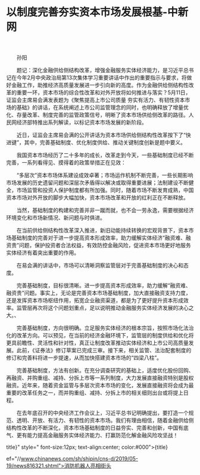 # 以制度完善夯实资本市场发展根基-中新网

　　

　　孙阳

　　题记：深化金融供给侧结构改革，增强金融服务实体经济能力，是习近平总书记在今年2月中央政治局第13次集体学习重要讲话中作出的重要指示与要求，将做好金融工作，助推经济高质量发展进一步引向新的高度。作为金融供给侧结构性改革的重要一环，资本市场的综合性改革和对外开放将如何推进与落实？5月11日，证监会主席易会满发表题为《聚焦提高上市公司质量 夯实有活力、有韧性资本市场的基础》的讲话，在系统阐述上市公司监管理念的同时，也明确释放了增量优化、存量改革、制度完善的监管政策信号，明晰了资本市场供给侧改革的路径。人民网经济部特推出系列解读，以标记资本市场发展的新阶段。

　　近日，证监会主席易会满的公开讲话为资本市场供给侧结构性改革按下了“快进键”，其中，完善基础制度、优化制度供给、推动关键制度创新是题中要义。

　　我国资本市场经历了二十多年的成长，改革走到今天，一些基础制度已经不断完善，一系列看得见、摸得着的政策举措正在见效：

　　“多层次”资本市场体系建设成效卓著；市场运作机制不断完善，一些长期影响市场发展的历史遗留问题和深层次矛盾得以解决或取得重要进展；法制建设不断健全，市场监管和投资人保护制度都有所加强。同时，随着市场不断发育成熟，中国资本市场对外开放的脚步大幅加快，资本市场改革和开放的红利正在不断释放。

　　当然，基础制度的构建和完善并非一蹴而就，也不会一劳永逸，需要根据经济环境变化和市场新情况、新问题与时俱进。

　　在当前供给侧结构性改革深入推进，新旧动能持续转换的宏观背景下，资本市场基础制度的完善对于进一步提高资本形成效率，助力缓解实体经济“融资难、融资贵”问题，保护投资者合法权益，有效防控金融风险，促进资本市场更好地服务实体经济有着突出重要的作用。

　　在易会满的讲话中，市场可以清晰洞察监管层对于完善基础制度的决心和态度。

　　完善基础制度，目标很清晰。进一步提高资本形成效率，助力缓解“融资难、融资贵”问题。事实上，无论是完善资本市场基础制度，加大直接融资支持力度，还是发挥资本市场枢纽作用，拓宽企业融资渠道，都是为了更好提升资本形成效率。监管层再次将这个问题划重点，足以说明推动金融服务实体经济发展的决心之大。、

　　完善基础制度，方向很明确。立足服务实体经济的根本宗旨，按照市场化法治化的改革方向。可以预见，在当前的经济金融环境下，监管层的制度供给和优化将更具前瞻性、灵活性和针对性，真正让制度改革推动实体经济和上市公司高质量发展。此前，《证券法》修订草案已完成三审。接下来，相关监管、法治配套制度的修订和完善料将进一步提速，从而加快搭建资本市场的“四梁八柱”。

　　完善基础制度，方法有创新。在充分调查研究的基础上，适度优化股份回购、再融资、并购重组、减持、分拆上市等一系列制度，大力发展直接融资特别是股权融资。近年来，随着资金监管与多层次资本市场的变化，发展直接融资将会成为最重要的改革任务之一，而并购重组、减持、分拆上市的相关细则出台或将提上日程。

　　在去年底召开的中央经济工作会议上，习近平总书记明确提出，要打造一个规范、透明、开放、有活力、有韧性的资本市场。我们有理由相信，随着金融供给侧结构性改革的不断深化，资本市场基础制度的日益夯实、完善和创新，中国有底气、更有能力提高金融服务实体经济能力、打赢防范化解金融风险攻坚战！

title}" style=" font-size:12px; text-align:center; color:#000">{title}

ef="//www.chinanews.com/sh/shipin/cns-d/2019/05-19/news816321.shtml">消防机器人亮相街头
